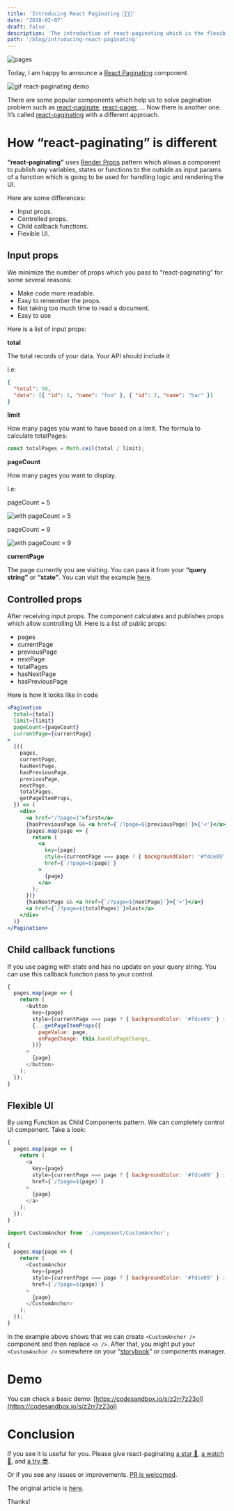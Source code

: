 ```yaml
---
title: 'Introducing React Paginating 🎉🎉🎉'
date: '2018-02-07'
draft: false
description: 'The introduction of react-paginating which is the flexible package allows easy to customize UI component...'
path: '/blog/introducing-react-paginating'
---
```


![pages](https://cdn-images-1.medium.com/max/800/1*PIM_Lqn1h4foN3XBqoD5PA.jpeg 'pages')

Today, I am happy to announce a [React Paginating](https://github.com/ChoTotOSS/react-paginating) component.

![gif react-paginating demo](https://cdn-images-1.medium.com/max/1600/1*_O4M_FFMdoj3VkqZ6EMMAQ.gif 'gif react-paginating demo')

There are some popular components which help us to solve pagination problem such as [react-paginate](https://github.com/AdeleD/react-paginate), [react-pager](https://github.com/AZaviruha/pager), … Now there is another one. It’s called [react-paginating](https://github.com/ChoTotOSS/react-paginating) with a different approach.

# How “react-paginating” is different

**“react-paginating”** uses [Render Props](https://reactjs.org/docs/render-props.html) pattern which allows a component to publish any variables, states or functions to the outside as input params of a function which is going to be used for handling logic and rendering the UI.

Here are some differences:

- Input props.
- Controlled props.
- Child callback functions.
- Flexible UI.

## Input props

We minimize the number of props which you pass to “react-paginating” for some several reasons:

- Make code more readable.
- Easy to remember the props.
- Not taking too much time to read a document.
- Easy to use

Here is a list of input props:

**total**

The total records of your data. Your API should include it

I.e:

```json
{
  "total": 50,
  "data": [{ "id": 1, "name": "foo" }, { "id": 2, "name": "bar" }]
}
```

**limit**

How many pages you want to have based on a limit. The formula to calculate totalPages:

```js
const totalPages = Math.ceil(total / limit);
```

**pageCount**

How many pages you want to display.

I.e:

pageCount = 5

![with pageCount = 5](https://cdn-images-1.medium.com/max/1600/1*_peOMEb0O-zkS1AZ9VoU3w.png 'with pageCount = 5')

pageCount = 9

![with pageCount = 9](https://cdn-images-1.medium.com/max/1600/1*Jtcj5soI7RwOGH9RK6d2Yg.png 'with pageCount = 9')

**currentPage**

The page currently you are visiting. You can pass it from your **“query string”** or **“state”**. You can visit the example [here](https://github.com/ChoTotOSS/react-paginating/tree/master/examples).

## Controlled props

After receiving input props. The component calculates and publishes props which allow controlling UI. Here is a list of public props:

- pages
- currentPage
- previousPage
- nextPage
- totalPages
- hasNextPage
- hasPreviousPage

Here is how it looks like in code

```jsx
<Pagination
  total={total}
  limit={limit}
  pageCount={pageCount}
  currentPage={currentPage}
>
  {({
    pages,
    currentPage,
    hasNextPage,
    hasPreviousPage,
    previousPage,
    nextPage,
    totalPages,
    getPageItemProps,
  }) => (
    <div>
      <a href="/?page=1">first</a>
      {hasPreviousPage && <a href={`/?page=${previousPage}`}>{'<'}</a>}
      {pages.map(page => {
        return (
          <a
            key={page}
            style={currentPage === page ? { backgroundColor: '#fdce09' } : null}
            href={`/?page=${page}`}
          >
            {page}
          </a>
        );
      })}
      {hasNextPage && <a href={`/?page=${nextPage}`}>{'>'}</a>}
      <a href={`/?page=${totalPages}`}>last</a>
    </div>
  )}
</Pagination>
```

## Child callback functions

If you use paging with state and has no update on your query string. You can use this callback function pass to your control.

```js
{
  pages.map(page => {
    return (
      <button
        key={page}
        style={currentPage === page ? { backgroundColor: '#fdce09' } : null}
        {...getPageItemProps({
          pageValue: page,
          onPageChange: this.handlePageChange,
        })}
      >
        {page}
      </button>
    );
  });
}
```

## Flexible UI

By using Function as Child Components pattern. We can completely control UI component. Take a look:

```js
{
  pages.map(page => {
    return (
      <a
        key={page}
        style={currentPage === page ? { backgroundColor: '#fdce09' } : null}
        href={`/?page=${page}`}
      >
        {page}
      </a>
    );
  });
}
```

```js
import CustomAnchor from './component/CustomAnchor';

{
  pages.map(page => {
    return (
      <CustomAnchor
        key={page}
        style={currentPage === page ? { backgroundColor: '#fdce09' } : null}
        href={`/?page=${page}`}
      >
        {page}
      </CustomAnchor>
    );
  });
}
```

In the example above shows that we can create `<CustomAnchor />` component and then replace `<a />`. After that, you might put your `<CustomAnchor />` somewhere on your “[storybook](https://github.com/storybooks/storybook)” or components manager.

# Demo

You can check a basic demo: [https://codesandbox.io/s/z2rr7z23ol](https://codesandbox.io/s/z2rr7z23ol)

# Conclusion

If you see it is useful for you. Please give react-paginating [a star 🌟](https://github.com/ChoTotOSS/react-paginating/stargazers), [a watch 👀](https://github.com/ChoTotOSS/react-paginating/watchers), and [a try 😎](https://codesandbox.io/s/z2rr7z23ol).

Or if you see any issues or improvements. [PR is welcomed](https://github.com/ChoTotOSS/react-paginating/pulls).

The original article is [here](https://medium.com/@nndung179/introducing-react-paginating-9128f30f1f6b).

Thanks!
